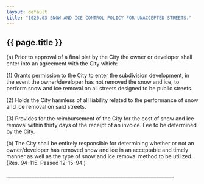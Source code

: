 ---
layout: default 
title: "1020.03 SNOW AND ICE CONTROL POLICY FOR UNACCEPTED STREETS."---

{{ page.title }}
----------------

​(a) Prior to approval of a final plat by the City the owner or
developer shall enter into an agreement with the City which:

​(1) Grants permission to the City to enter the subdivision development,
in the event the owner/developer has not removed the snow and ice, to
perform snow and ice removal on all streets designed to be public
streets.

​(2) Holds the City harmless of all liability related to the performance
of snow and ice removal on said streets.

​(3) Provides for the reimbursement of the City for the cost of snow and
ice removal within thirty days of the receipt of an invoice. Fee to be
determined by the City.

​(b) The City shall be entirely responsible for determining whether or
not an owner/developer has removed snow and ice in an acceptable and
timely manner as well as the type of snow and ice removal method to be
utilized. (Res. 94-115. Passed 12-15-94.)

**\_\_\_\_\_\_\_\_\_\_\_\_\_\_\_\_\_\_\_\_\_\_\_\_\_\_\_\_\_\_\_\_\_\_\_\_\_\_\_\_\_\_\_\_\_\_\_\_\_\_\_\_\_\_\_\_\_\_\_\_\_\_\_\_\_\_**
